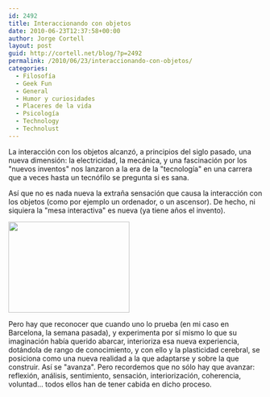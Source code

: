 ```yaml
---
id: 2492
title: Interaccionando con objetos
date: 2010-06-23T12:37:58+00:00
author: Jorge Cortell
layout: post
guid: http://cortell.net/blog/?p=2492
permalink: /2010/06/23/interaccionando-con-objetos/
categories:
  - Filosofí­a
  - Geek Fun
  - General
  - Humor y curiosidades
  - Placeres de la vida
  - Psicología
  - Technology
  - Technolust
---
```

La interacción con los objetos alcanzó, a principios del siglo pasado, una nueva dimensión: la electricidad, la mecánica, y una fascinación por los "nuevos inventos" nos lanzaron a la era de la "tecnología" en una carrera que a veces hasta un tecnófilo se pregunta si es sana.

Así que no es nada nueva la extraña sensación que causa la interacción con los objetos (como por ejemplo un ordenador, o un ascensor). De hecho, ni siquiera la "mesa interactiva" es nueva (ya tiene años el invento).

<img class="aligncenter" title="mesa interactiva" src="http://farm2.static.flickr.com/1148/4727321856_26751fa6a9_m.jpg" alt="" width="240" height="180" />

Pero hay que reconocer que cuando uno lo prueba (en mi caso en Barcelona, la semana pasada), y experimenta por sí mismo lo que su imaginación había querido abarcar, interioriza esa nueva experiencia, dotándola de rango de conocimiento, y con ello y la plasticidad cerebral, se posiciona como una nueva realidad a la que adaptarse y sobre la que construir. Así se "avanza". Pero recordemos que no sólo hay que avanzar: reflexión, análisis, sentimiento, sensación, interiorización, coherencia, voluntad... todos ellos han de tener cabida en dicho proceso.